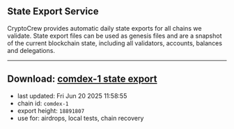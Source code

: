 ## State Export Service
CryptoCrew provides automatic daily state exports for all chains we validate. State export files can be used as genesis files and are a snapshot of the current blockchain state, including all validators, accounts, balances and delegations.

---
**Download: [comdex-1 state export](https://dl-eu2.ccvalidators.com/SERVICE/comdex/comdex-1_export_18891807.json)**
---

- last updated: Fri Jun 20 2025 11:58:55
- chain id: `comdex-1`
- export height: `18891807`
- use for: airdrops, local tests, chain recovery
